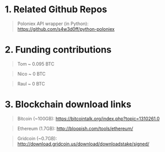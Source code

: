 # 1. Related Github Repos 

> Poloniex API wrapper (in Python): https://github.com/s4w3d0ff/python-poloniex

# 2. Funding contributions

> Tom ~ 0.095 BTC

> Nico ~ 0 BTC

> Raul ~ 0 BTC

# 3. Blockchain download links

> Bitcoin (~100GB): https://bitcointalk.org/index.php?topic=1310261.0

> Ethereum (1.7GB): http://bloopish.com/tools/ethereum/

> Gridcoin (~0.7GB): http://download.gridcoin.us/download/downloadstake/signed/
